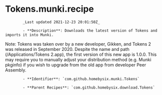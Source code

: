 # Tokens.munki.recipe

            _Last updated 2021-12-23 20:01:50Z_

            - **Description**: Downloads the latest version of Tokens and imports it into Munki.

Note: Tokens was taken over by a new developer, Gikken, and Tokens 2 was released in September 2020.
Despite the name and path (/Applications/Tokens 2.app), the first version of this new app is 1.0.0.
This may require you to manually adjust your distribution method (e.g. Munki pkginfo) if you wish to
upgrade from the old app from developer Peer Assembly.

            - **Identifier**: `com.github.homebysix.munki.Tokens`

            - **Parent Recipes**: `com.github.homebysix.download.Tokens`
